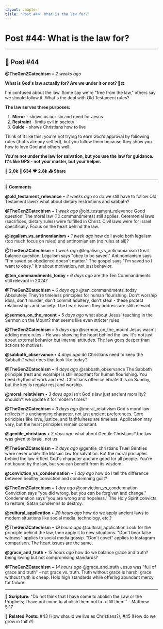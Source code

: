 ```yaml
---
layout: chapter
title: "Post #44: What is the law for?"
---
```

# Post #44: What is the law for?

---

## 📱 Post #44

**@TheGenZCatechism** • *2 weeks ago*

**What is God's law actually for? Are we under it or not? 📜⚖️**

I'm confused about the law. Some say we're "free from the law," others say we should follow it. What's the deal with Old Testament rules?

**The law serves three purposes:**

1. **Mirror** - shows us our sin and need for Jesus
2. **Restraint** - limits evil in society  
3. **Guide** - shows Christians how to live

Think of it like this: you're not trying to earn God's approval by following rules (that's already settled), but you follow them because they show you how to love God and others well.

**You're not under the law for salvation, but you use the law for guidance. It's like GPS - not your master, but your helper.**

**💭 2.0k** **🔄 634** **❤️ 2.8k** **📤 Share**

---

**💬 Comments**

**@old_testament_relevance** • *2 weeks ago*
so do we still have to follow Old Testament laws? what about dietary restrictions and sabbath?

**@TheGenZCatechism** • *1 week ago*
@old_testament_relevance Good question! The moral law (10 commandments) still applies. Ceremonial laws (sacrifices, dietary rules) were fulfilled in Christ. Civil laws were for Israel specifically. Focus on the heart behind the law.

**@legalism_vs_antinomianism** • *1 week ago*
how do I avoid both legalism (too much focus on rules) and antinomianism (no rules at all)?

**@TheGenZCatechism** • *1 week ago*
@legalism_vs_antinomianism Great balance question! Legalism says "obey to be saved." Antinomianism says "I'm saved so obedience doesn't matter." The gospel says "I'm saved so I want to obey." It's about motivation, not just behavior.

**@ten_commandments_today** • *6 days ago*
are the Ten Commandments still relevant in 2024?

**@TheGenZCatechism** • *6 days ago*
@ten_commandments_today Absolutely! They're timeless principles for human flourishing. Don't worship idols, don't murder, don't commit adultery, don't steal - these protect relationships and society. The heart issues they address are still relevant.

**@sermon_on_the_mount** • *5 days ago*
what about Jesus' teaching in the Sermon on the Mount? that seems like even stricter rules

**@TheGenZCatechism** • *5 days ago*
@sermon_on_the_mount Jesus wasn't adding more rules - He was showing the heart behind the law. It's not just about external behavior but internal attitudes. The law goes deeper than actions to motives.

**@sabbath_observance** • *4 days ago*
do Christians need to keep the Sabbath? what does that look like today?

**@TheGenZCatechism** • *4 days ago*
@sabbath_observance The Sabbath principle (rest and worship) is still important for human flourishing. You need rhythm of work and rest. Christians often celebrate this on Sunday, but the key is regular rest and worship.

**@moral_relativism** • *3 days ago*
isn't God's law just ancient morality? shouldn't we update it for modern times?

**@TheGenZCatechism** • *3 days ago*
@moral_relativism God's moral law reflects His unchanging character, not just ancient preferences. Core principles like love, justice, and faithfulness are timeless. Application may vary, but the heart principles remain constant.

**@gentile_christians** • *2 days ago*
what about Gentile Christians? the law was given to Israel, not us

**@TheGenZCatechism** • *2 days ago*
@gentile_christians True! Gentiles were never under the Mosaic law for salvation. But the moral principles behind the law reflect God's character and are good for all people. You're not bound by the law, but you can benefit from its wisdom.

**@conviction_vs_condemnation** • *1 day ago*
how do I tell the difference between healthy conviction and condemning guilt?

**@TheGenZCatechism** • *1 day ago*
@conviction_vs_condemnation Conviction says "you did wrong, but you can be forgiven and change." Condemnation says "you are wrong and hopeless." The Holy Spirit convicts to restore; Satan condemns to destroy.

**@cultural_application** • *20 hours ago*
how do we apply ancient laws to modern situations like social media, technology, etc.?

**@TheGenZCatechism** • *19 hours ago*
@cultural_application Look for the principle behind the law, then apply it to new situations. "Don't bear false witness" applies to social media gossip. "Don't covet" applies to Instagram comparison. The heart issues are the same.

**@grace_and_truth** • *15 hours ago*
how do we balance grace and truth? being loving but not compromising standards?

**@TheGenZCatechism** • *14 hours ago*
@grace_and_truth Jesus was "full of grace and truth" - not grace vs. truth. Truth without grace is harsh; grace without truth is cheap. Hold high standards while offering abundant mercy for failure.

---

**📖 Scripture:** "Do not think that I have come to abolish the Law or the Prophets; I have not come to abolish them but to fulfill them." - Matthew 5:17

**🔗 Related Posts:** #43 (How should we live as Christians?), #45 (How do we grow in faith?) 
